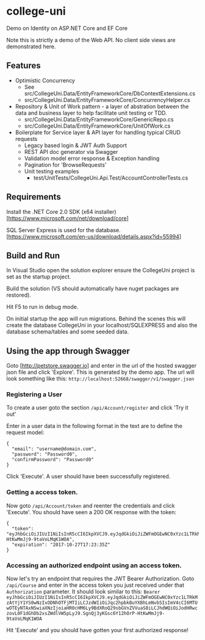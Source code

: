 # college-uni
Demo on Identity on ASP.NET Core and EF Core

Note this is strictly a demo of the Web API. No client side views are demonstrated here.

## Features
* Optimistic Concurrency
  * See src/CollegeUni.Data/EntityFrameworkCore/DbContextExtensions.cs
  * src/CollegeUni.Data/EntityFrameworkCore/ConcurrencyHelper.cs
* Repository & Unit of Work pattern - a layer of abstration between the data and business layer to help facilitate unit testing or TDD.
  * src/CollegeUni.Data/EntityFrameworkCore/GenericRepo.cs
  * src/CollegeUni.Data/EntityFrameworkCore/UnitOfWork.cs
* Boilerplate for Service layer & API layer for handling typical CRUD requests
  * Legacy based login & JWT Auth Support
  * REST API doc generator via Swagger
  * Validation model error response & Exception handling
  * Pagination for 'BrowseRequests'
  * Unit testing examples
    * test/UnitTests/CollegeUni.Api.Test/AccountControllerTests.cs 

## Requirements
Install the .NET Core 2.0 SDK (x64 installer)
[https://www.microsoft.com/net/download/core]

SQL Server Express is used for the database.
[https://www.microsoft.com/en-us/download/details.aspx?id=55994]

## Build and Run

In Visual Studio open the solution explorer ensure the CollegeUni project is set as the startup project.

Build the solution (VS should automatically have nuget packages are restored).

Hit F5 to run in debug mode.

On initial startup the app will run migrations. Behind the scenes this will create the database CollegeUni in your localhost/SQLEXPRESS and also the database schema/tables and some seeded data.

## Using the app through Swagger
Goto [http://petstore.swagger.io] and enter in the url of the hosted swagger json file and click 'Explore'. This is generated by the demo app. The url will look something like this: `http://localhost:52668/swagger/v1/swagger.json`

### Registering a User
To create a user goto the section `/api/Account/register` and click 'Try it out'

Enter in a user data in the following format in the text are to define the request model:
```
{
  "email": "username@domain.com",
  "password": "Password0",
  "confirmPassword": "Password0"
}
```
Click 'Execute'. A user should have been successfully registered.

### Getting a access token.
Now goto `/api/Account/token` and reenter the credentials and click 'Execute'.
You should have seen a 200 OK response with the token:
```
{
  "token": "eyJhbGciOiJIUzI1NiIsInR5cCI6IkpXVCJ9.eyJqdGkiOiJiZWFmOGEwNC0xYzc1LTRkMzAtYjY1YS0wNzIxODNhOTFjMTIiLCJzdWIiOiJqc2hpbkBuYXBhLmNvbSIsImV4cCI6MTUwOTEyNTAxNSwiaXNzIjoiaHR0cHM6Ly9BdXRoQ29sbGVnZVVuaS8iLCJhdWQiOiJodHRwczovL0F1dGhDb2xsZWdlVW5pLyJ9.SgnQj3yKGsc6Y12hOrP-HtKwMmJj9-9taVoLMqK1WOA",
  "expiration": "2017-10-27T17:23:35Z"
}
```

### Accessing an authorized endpoint using an access token.
Now let's try an endpoint that requires the JWT Bearer Authorization. Goto `/api/Course` and enter in the access token you just received under that `Authorization` parameter. It should look similar to this:
`Bearer eyJhbGciOiJIUzI1NiIsInR5cCI6IkpXVCJ9.eyJqdGkiOiJiZWFmOGEwNC0xYzc1LTRkMzAtYjY1YS0wNzIxODNhOTFjMTIiLCJzdWIiOiJqc2hpbkBuYXBhLmNvbSIsImV4cCI6MTUwOTEyNTAxNSwiaXNzIjoiaHR0cHM6Ly9BdXRoQ29sbGVnZVVuaS8iLCJhdWQiOiJodHRwczovL0F1dGhDb2xsZWdlVW5pLyJ9.SgnQj3yKGsc6Y12hOrP-HtKwMmJj9-9taVoLMqK1WOA`

Hit 'Execute' and you should have gotten your first authorized response!
